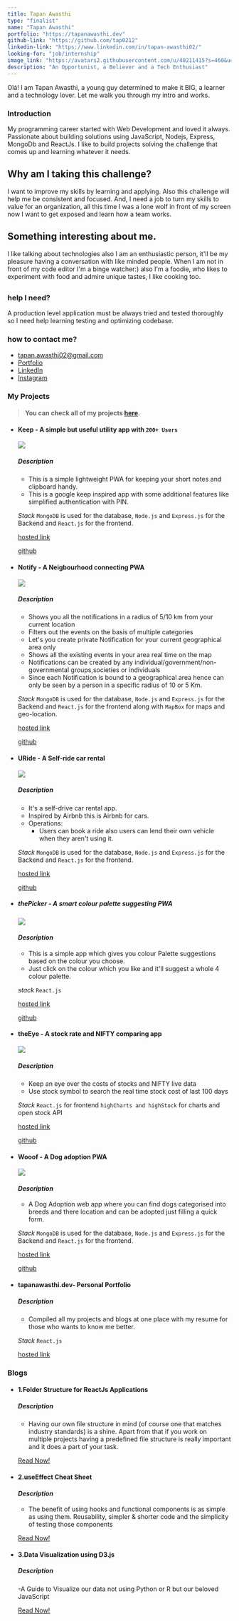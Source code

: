 ```yaml
---
title: Tapan Awasthi
type: "finalist"
name: "Tapan Awasthi"
portfolio: "https://tapanawasthi.dev"
github-link: "https://github.com/tap0212"
linkedin-link: "https://www.linkedin.com/in/tapan-awasthi02/"
looking-for: "job/internship"
image_link: "https://avatars2.githubusercontent.com/u/40211415?s=460&u=794004e6b714e9f9570bc3e29b5e3280faafde54&v=4"
description: "An Opportunist, a Believer and a Tech Enthusiast"
---
```


Olá! I am Tapan Awasthi, a young guy determined to make it BIG, a learner and a technology lover. Let me walk you through my intro and works.

### Introduction

My programming career started with Web Development and loved it always.
Passionate about building solutions using JavaScript, Nodejs, Express, MongoDb and  ReactJs. I like to build projects solving the challenge that comes up and learning whatever it needs.

## Why am I taking this challenge?

I want to improve my skills by learning and applying.
Also this challenge will help me be consistent and focused.
And, I need a job to turn my skills to value for an organization, all this time I was a lone wolf in front of my screen now I want to get exposed and learn how a team works.


## Something interesting about me.

I like talking about technologies also I am an enthusiastic person, it'll be my pleasure having a conversation with like minded people. When I am not in front of my code editor I'm a binge watcher:) also I'm a foodie, who likes to experiment with food and admire unique tastes, I like cooking too.

## 
### help I need?

A production level application must be always tried and tested thoroughly so I need help learning testing and optimizing codebase.

### how to contact me?

- tapan.awasthi02@gmail.com
- [Portfolio](https://tapanawasthi.dev)
- [LinkedIn](https://www.linkedin.com/in/tapan-awasthi02/)
- [Instagram](https://www.instagram.com/tapanAwasthi_/)

### My Projects

> #### You can check all of my projects [here](https://tapanawasthi.dev).


- #### Keep - A simple but useful utility app with `200+ Users`
  ![](https://raw.githubusercontent.com/tap0212/keepClient/master/keep%20(online-video-cutter.com).gif)
  ##### _Description_ 
  - This is a simple lightweight PWA for keeping your short notes and clipboard handy.
  - This is a google keep inspired app with some additional features like simplified     authentication with PIN.

  _Stack_ `MongoDB` is used for the database, `Node.js` and `Express.js` for the Backend and `React.js` for the frontend.

  [hosted link](https://www.keep.tapanawasthi.dev)

  [github](https://github.com/tap0212/keepClient)


- #### Notify - A Neigbourhood connecting PWA
  ![](https://raw.githubusercontent.com/tap0212/connect/master/notify%20(online-video-cutter.com).gif)

  ##### _Description_ 
  - Shows you all the notifications in a radius of 5/10 km from your current location
  - Filters out the events on the basis of multiple categories
  - Let's you create private Notification for your current geographical area only
  - Shows all the existing events in your area real time on the map
  - Notifications can be created by any individual/government/non-governmental groups,societies or individuals
  - Since each Notification is bound to a geographical area hence can only be seen by a person in a specific radius of 10 or 5 Km.

  _Stack_ `MongoDB` is used for the database, `Node.js` and `Express.js` for the Backend and `React.js` for the frontend along with `MapBox` for maps and geo-location.

  [hosted link](https://notify.tapanawasthi.dev)

  [github](https://github.com/tap0212/connect)


- #### URide - A Self-ride car rental
  ![](https://raw.githubusercontent.com/tap0212/uRideClient/master/uRide%20(online-video-cutter.com).gif)
  ##### _Description_ 
  - It's a self-drive car rental app.
  - Inspired by Airbnb this is Airbnb for cars.
  - Operations:
    - Users can book a ride also users can lend their own vehicle when they aren't using it.

  _Stack_ `MongoDB` is used for the database, `Node.js` and `Express.js` for the Backend and `React.js` for the frontend.

  [hosted link](https://uride.tapanawasthi.dev)

  [github](https://github.com/tap0212/uRideClient)

- ##### thePicker - A smart colour palette suggesting PWA
  ![](https://raw.githubusercontent.com/tap0212/thePicker/master/thePicker%20(online-video-cutter.com).gif)
  #### _Description_ 
  - This is a simple app which gives you colour Palette suggestions based on the colour you choose.
  - Just click on the colour which you like and it'll suggest a whole 4 colour palette.

  _stack_  `React.js`

  [hosted link](https://thepicker.vercel.app)

  [github](https://github.com/tap0212/thePicker)



- #### theEye - A stock rate and NIFTY comparing app
  ![](https://raw.githubusercontent.com/tap0212/eye/master/theEye%20(online-video-cutter.com).gif)
  ##### _Description_ 
  - Keep an eye over the costs of stocks and NIFTY live data
  - Use stock symbol to search the real time stock cost of last 100 days

  _Stack_  `React.js` for frontend `highCharts and highStock` for charts and open stock API

  [hosted link](https://theeye.tapanawasthi.dev)

  [github](https://github.com/tap0212/eye)



- #### Wooof - A Dog adoption PWA
  ![](https://raw.githubusercontent.com/tap0212/wooof/master/wooof%20(online-video-cutter.com)%20(1).gif)
  #### _Description_ 
  - A Dog Adoption web app where you can find dogs categorised into breeds and there location and can be adopted just filling a quick form.

  _Stack_ `MongoDB` is used for the database, `Node.js` and `Express.js` for the Backend and `React.js` for the frontend.

  [hosted link](https://wooof.tapanawasthi.dev/)

  [github](https://github.com/tap0212/wooof)


- #### tapanawasthi.dev-  Personal Portfolio 

  ##### _Description_ 
  - Compiled all my projects and blogs at one place with my resume for those who wants to know me better.

  _Stack_  `React.js`

  [hosted link](https://tapanawasthi.dev/)



### Blogs

- #### 1.Folder Structure for ReactJs Applications


  ##### _Description_
  - Having our own file structure in mind (of course one that matches industry standards) is a shine. Apart from that if you work on multiple projects having a predefined file structure is really important and it does a part of your task.

  [Read Now!](https://medium.com/@tapan.awasthi02/folder-structure-for-reactjs-applications-d96435d7a311)

- #### 2.useEffect Cheat Sheet


  #### _Description_
  - The benefit of using hooks and functional components is as simple as using them. Reusability, simpler & shorter code and the simplicity of testing those components

  [Read Now!](https://medium.com/@tapan.awasthi02/useeffect-cheat-sheet-6d670414abe1)


- #### 3.Data Visualization using D3.js


  ##### _Description_
  -A Guide to Visualize our data not using Python or R but our beloved JavaScript

  [Read Now!](https://medium.com/@tapan.awasthi02/data-visualisation-using-d3-js-553a356a9f16)
